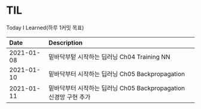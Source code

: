 # TIL
Today I Learned(하루 1커밋 목표)

|Date | Description |
|:-- |:--|
|2021-01-08|밑바닥부텉 시작하는 딥러닝 Ch04 Training NN|
|2021-01-10|밑바닥부터 시작하는 딥러닝 Ch05 Backpropagation | 
|2021-01-11|밑바닥부터 시작하는 딥러닝 Ch05 Backpropagation 신경망 구현 추가|
